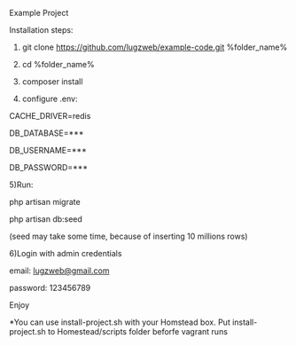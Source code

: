 Example Project

Installation steps:

1) git clone https://github.com/lugzweb/example-code.git %folder_name%

2) cd %folder_name%

3) composer install

4) configure .env:

CACHE_DRIVER=redis

DB_DATABASE=***

DB_USERNAME=***

DB_PASSWORD=***

5)Run:

php artisan migrate

php artisan db:seed

(seed may take some time, because of inserting 10 millions rows)

6)Login with admin credentials

email:    lugzweb@gmail.com

password: 123456789

 Enjoy

*You can use install-project.sh with your Homstead box. Put install-project.sh to Homestead/scripts folder beforfe vagrant runs 
